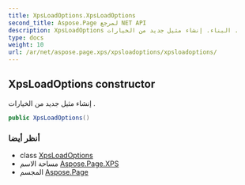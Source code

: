 ```yaml
---
title: XpsLoadOptions.XpsLoadOptions
second_title: Aspose.Page لمرجع NET API
description: XpsLoadOptions البناء. إنشاء مثيل جديد من الخيارات .
type: docs
weight: 10
url: /ar/net/aspose.page.xps/xpsloadoptions/xpsloadoptions/
---
```

## XpsLoadOptions constructor

إنشاء مثيل جديد من الخيارات .

```csharp
public XpsLoadOptions()
```

### أنظر أيضا

* class [XpsLoadOptions](../)
* مساحة الاسم [Aspose.Page.XPS](../../xpsloadoptions/)
* المجسم [Aspose.Page](../../../)


